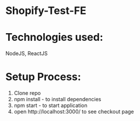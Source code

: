 # Shopify-Test-FE

# Technologies used:

NodeJS, ReactJS

# Setup Process:

1. Clone repo
2. npm install - to install dependencies
3. npm start - to start application
4. open http://localhost:3000/<cart-id> to see checkout page
